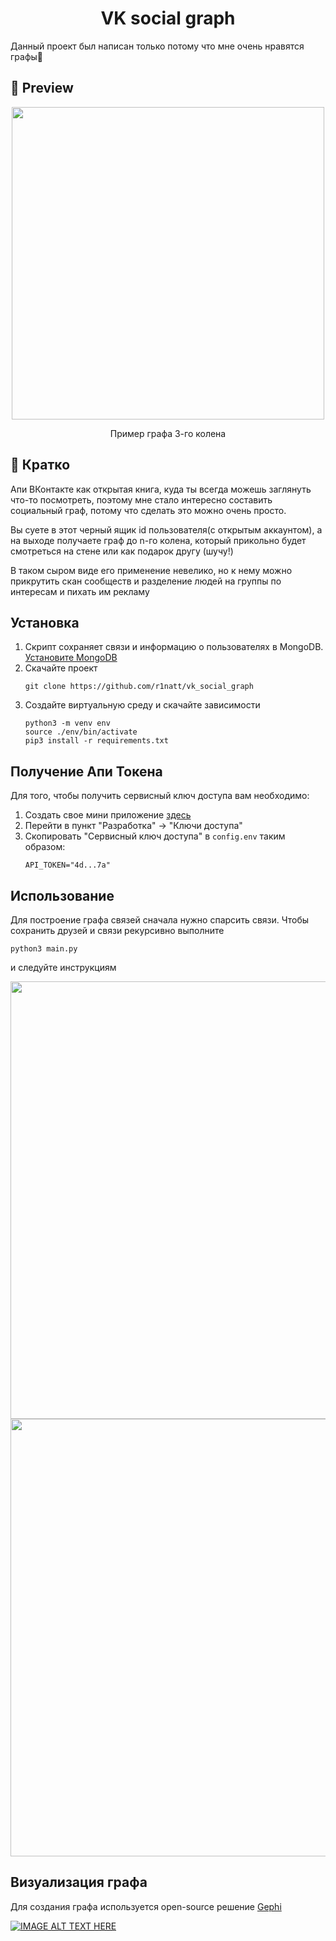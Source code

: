 <h1 align="center">VK social graph</h1>

Данный проект был написан только потому что мне очень нравятся графы🤩

## 🌟 Preview

<p align="center">
  <img src="examples/example_3.png" width="500">
</p>
<p align="center">Пример графа 3-го колена</p>

## 🌟 Кратко
Апи ВКонтакте как открытая книга, куда ты всегда можешь заглянуть что-то посмотреть, поэтому мне стало интересно составить социальный граф, потому что сделать это можно очень просто. 

Вы суете в этот черный ящик id пользователя(с открытым аккаунтом), а на выходе получаете граф до n-го колена, который прикольно будет смотреться на стене или как подарок другу (шучу!)

В таком сыром виде его применение невелико, но к нему можно прикрутить скан сообществ и разделение людей на группы по интересам и пихать им рекламу

## Установка
1. Скрипт сохраняет связи и информацию о пользователях в MongoDB. [Установите MongoDB](https://www.mongodb.com/docs/v3.0/administration/install-on-linux/)
2. Скачайте проект
   ```
   git clone https://github.com/r1natt/vk_social_graph
   ```
3. Создайте виртуальную среду и скачайте зависимости
   ```
   python3 -m venv env
   source ./env/bin/activate
   pip3 install -r requirements.txt
   ```

## Получение Апи Токена
Для того, чтобы получить сервисный ключ доступа вам необходимо:
1) Создать свое мини приложение [здесь](https://dev.vk.com/ru/admin/apps-list)
2) Перейти в пункт "Разработка" -> "Ключи доступа"
3) Скопировать "Сервисный ключ доступа" в `config.env` таким образом:
   ```
   API_TOKEN="4d...7a"
   ```

## Использование
Для построение графа связей сначала нужно спарсить связи.
Чтобы сохранить друзей и связи рекурсивно выполните
```
python3 main.py
```
и следуйте инструкциям

<p align="center">
<img src="examples/friends.png" width="700">
<img src="examples/graph.png" width="700">
</p>

## Визуализация графа
Для создания графа используется open-source решение [Gephi](https://gephi.org/)

[![IMAGE ALT TEXT HERE](https://img.youtube.com/vi/qwlnnTsFCiA/0.jpg)](https://www.youtube.com/watch?v=qwlnnTsFCiA)
